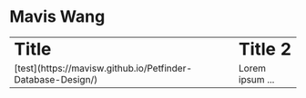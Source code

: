 # Mavis Wang

<table border="0">
 <tr>
    <td><b style="font-size:30px">Title</b></td>
    <td><b style="font-size:30px">Title 2</b></td>
 </tr>
 <tr>
    <td>[test](https://mavisw.github.io/Petfinder-Database-Design/)</td>
    <td>Lorem ipsum ...</td>
 </tr>
</table>
